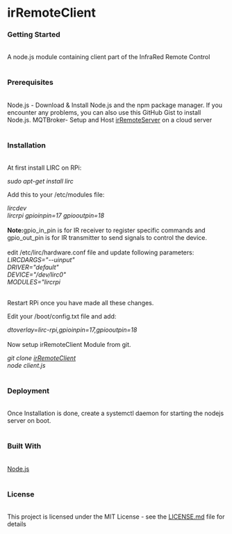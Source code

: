 # irRemoteClient


<h3>Getting Started</h3><br>
A node.js module containing client  part of the InfraRed Remote Control
<br>
<br>
<h3>Prerequisites</h3><br>
Node.js - Download & Install Node.js and the npm package manager. If you encounter any problems, you can also use this GitHub Gist to install Node.js.
MQTBroker- Setup and Host <a href="https://github.com/iotwale/irRemoteServer">irRemoteServer</a> on a cloud server 
<br>
<br>
<h3>Installation</h3><br>
At first install LIRC on RPi:<br>

_sudo apt-get install lirc_<br>

Add this to your /etc/modules file:<br>

_lircdev<br>
lircrpi gpioinpin=17 gpiooutpin=18<br>_<br>
<b>Note:</b>gpio_in_pin is for IR receiver to register specific commands and gpio_out_pin is for IR transmitter to send signals to control the device.
<br><br>
edit /etc/lirc/hardware.conf file and update following parameters:
<br>
_LIRCDARGS="--uinput"<br>
DRIVER="default"<br>
DEVICE="/dev/lirc0"<br>
MODULES="lircrpi<br>
<br>_

Restart RPi once you have made all these changes.
<br>

Edit your /boot/config.txt file and add:
<br>

_dtoverlay=lirc-rpi,gpioinpin=17,gpiooutpin=18_
<br><br>
Now setup irRemoteClient Module from git.

_git clone <a href="https://github.com/iotwale/irRemoteClient">irRemoteClient</a><br>
node client.js_
<br>
<br>
<h3>Deployment</h3><br>
Once Installation is done, create a systemctl daemon for starting the nodejs server on boot.
<br><br>
<h3>Built With</h3><br>
<a href ="https://nodejs.org/en/">Node.js</a>
<br><br>
<h3>License</h3><br>
This project is licensed under the MIT License - see the <a href="https://github.com/iotwale/irRemoteClient/blob/master/LICENSE.md">LICENSE.md</a> file for details
